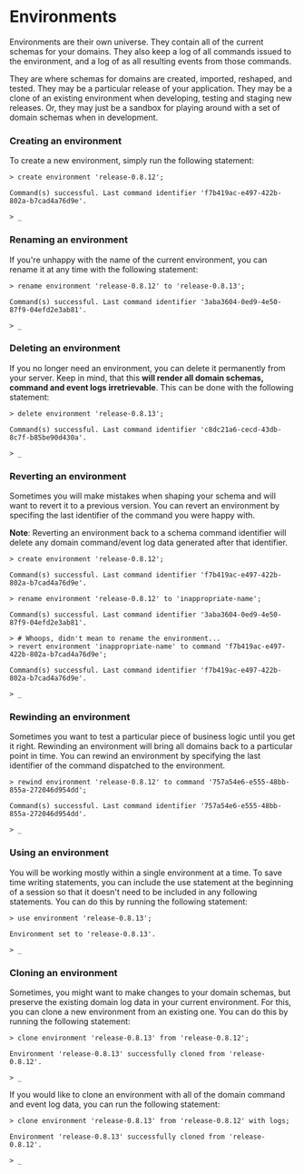 # Environments

Environments are their own universe. They contain all of the current schemas for your domains. They also keep a log of all commands issued to the environment, and a log of as all resulting events from those commands.

They are where schemas for domains are created, imported, reshaped, and tested. They may be a particular release of your application. They may be a clone of an existing environment when developing, testing and staging new releases. Or, they may just be a sandbox for playing around with a set of domain schemas when in development.

### Creating an environment

To create a new environment, simply run the following statement:

	> create environment 'release-0.8.12';

	Command(s) successful. Last command identifier 'f7b419ac-e497-422b-802a-b7cad4a76d9e'.

	> _

### Renaming an environment

If you're unhappy with the name of the current environment, you can rename it at any time with the following statement:

	> rename environment 'release-0.8.12' to 'release-0.8.13';

	Command(s) successful. Last command identifier '3aba3604-0ed9-4e50-87f9-04efd2e3ab81'.

	> _


### Deleting an environment

If you no longer need an environment, you can delete it permanently from your server. Keep in mind, that this **will render all domain schemas, command and event logs irretrievable**. This can be done with the following statement:

	> delete environment 'release-0.8.13';

	Command(s) successful. Last command identifier 'c8dc21a6-cecd-43db-8c7f-b85be90d430a'.

	> _

### Reverting an environment

Sometimes you will make mistakes when shaping your schema and will want to revert it to a previous version. You can revert an environment by specifing the last identifier of the command you were happy with.

**Note**: Reverting an environment back to a schema command identifier will delete any domain command/event log data generated after that identifier.

	> create environment 'release-0.8.12';

	Command(s) successful. Last command identifier 'f7b419ac-e497-422b-802a-b7cad4a76d9e'.

	> rename environment 'release-0.8.12' to 'inappropriate-name';

	Command(s) successful. Last command identifier '3aba3604-0ed9-4e50-87f9-04efd2e3ab81'.

	> # Whoops, didn't mean to rename the environment...
	> revert environment 'inappropriate-name' to command 'f7b419ac-e497-422b-802a-b7cad4a76d9e';

	Command(s) successful. Last command identifier 'f7b419ac-e497-422b-802a-b7cad4a76d9e'.

	> _

### Rewinding an environment

Sometimes you want to test a particular piece of business logic until you get it right. Rewinding an environment will bring all domains back to a particular point in time. You can rewind an environment by specifying the last identifier of the command dispatched to the environment.

	> rewind environment 'release-0.8.12' to command '757a54e6-e555-48bb-855a-272046d954dd';

	Command(s) successful. Last command identifier '757a54e6-e555-48bb-855a-272046d954dd'.

	> _

### Using an environment

You will be working mostly within a single environment at a time. To save time writing statements, you can include the use statement at the beginning of a session so that it doesn't need to be included in any following statements. You can do this by running the following statement:

	> use environment 'release-0.8.13';

	Environment set to 'release-0.8.13'.

	> _

### Cloning an environment

Sometimes, you might want to make changes to your domain schemas, but preserve the existing domain log data in your current environment. For this, you can clone a new environment from an existing one. You can do this by running the following statement:

	> clone environment 'release-0.8.13' from 'release-0.8.12';

	Environment 'release-0.8.13' successfully cloned from 'release-0.8.12'.

	> _

If you would like to clone an environment with all of the domain command and event log data, you can run the following statement:

	> clone environment 'release-0.8.13' from 'release-0.8.12' with logs;

	Environment 'release-0.8.13' successfully cloned from 'release-0.8.12'.

	> _


